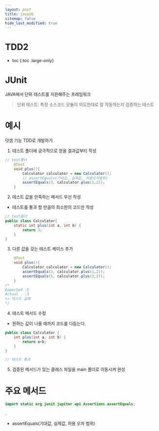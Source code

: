 ```yaml
---
layout: post
title: java16
sitemap: false
hide_last_modified: true
---
```

# TDD2

* toc
{:toc .large-only}

# JUnit

JAVA에서 단위 테스트를 지원해주는 프레임워크

> 단위 테스트: 특정 소스코드 모듈이 의도한대로 잘 작동하는지 검증하는 테스트

# 예시

덧셈 기능 TDD로 개발하기

1. 테스트 폴더에 궁극적으로 얻을 결과값부터 작성

```java
// test폴더
    @Test
    void plus(){
        Calculator calculator = new Calculator();
        // assertEquals(기대값, 실제값, 허용오차범위)
        assertEquals(3, calculator.plus(1,2));
    }
```

2. 테스트 값을 만족하는 메서드 우선 작성

- 테스트를 통과 할 만큼의 최소한의 코드만 작성

```java
// test폴더
public class Calculator{
    static int plus(int a, int b) {
        return 3;
    }
}
```

3. 다른 값을 갖는 테스트 케이스 추가

```java
    @Test
    void plus(){
        Calculator calculator = new Calculator();
        assertEquals(3, calculator.plus(1,2));
        assertEquals(5, calculator.plus(3,2));
    }
/*
Expected :5
Actual   :3
>> 테스트 실패
*/
```

4. 테스트 메서드 수정

- 원하는 값이 나올 때까지 코드를 다듬는다.

```java
public class Calculator {
    int plus(int a, int b) {
        return a+b;
    }
}

// 테스트 통과
```

5. 검증된 메서드가 있는 클래스 파일을 main 폴더로 이동시켜 완성


# 주요 메서드

```java
import static org.junit.jupiter.api.Assertions.assertEquals;
```
.


- assertEquals(기대값, 실제값, 허용 오차 범위)
